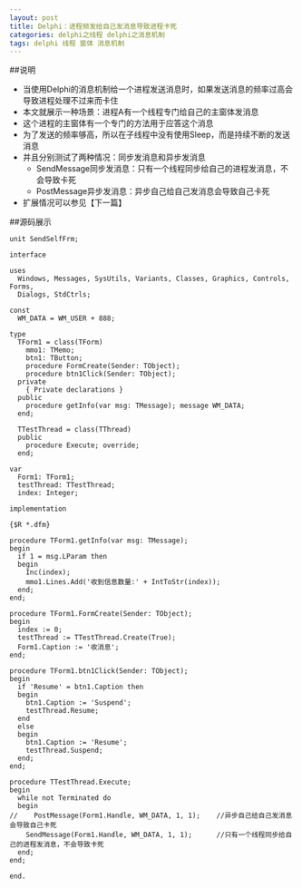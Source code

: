 ```yaml
---
layout: post
title: Delphi：进程频发给自己发消息导致进程卡死
categories: delphi之线程 delphi之消息机制
tags: delphi 线程 窗体 消息机制
---
```


##说明

* 当使用Delphi的消息机制给一个进程发送消息时，如果发送消息的频率过高会导致进程处理不过来而卡住
* 本文就展示一种场景：进程A有一个线程专门给自己的主窗体发消息
* 这个进程的主窗体有一个专门的方法用于应答这个消息
* 为了发送的频率够高，所以在子线程中没有使用Sleep，而是持续不断的发送消息
* 并且分别测试了两种情况：同步发消息和异步发消息
  * SendMessage同步发消息：只有一个线程同步给自己的进程发消息，不会导致卡死
  * PostMessage异步发消息：异步自己给自己发消息会导致自己卡死
* 扩展情况可以参见【下一篇】

##源码展示

```
unit SendSelfFrm;

interface

uses
  Windows, Messages, SysUtils, Variants, Classes, Graphics, Controls, Forms,
  Dialogs, StdCtrls;

const
  WM_DATA = WM_USER + 888;

type
  TForm1 = class(TForm)
    mmo1: TMemo;
    btn1: TButton;
    procedure FormCreate(Sender: TObject);
    procedure btn1Click(Sender: TObject);
  private
    { Private declarations }
  public
    procedure getInfo(var msg: TMessage); message WM_DATA;
  end;

  TTestThread = class(TThread)
  public
    procedure Execute; override;
  end;

var
  Form1: TForm1;
  testThread: TTestThread;
  index: Integer;

implementation

{$R *.dfm}

procedure TForm1.getInfo(var msg: TMessage);
begin
  if 1 = msg.LParam then
  begin
    Inc(index); 
    mmo1.Lines.Add('收到信息数量:' + IntToStr(index));
  end;
end;

procedure TForm1.FormCreate(Sender: TObject);
begin
  index := 0;
  testThread := TTestThread.Create(True);
  Form1.Caption := '收消息';
end;

procedure TForm1.btn1Click(Sender: TObject);
begin
  if 'Resume' = btn1.Caption then
  begin
    btn1.Caption := 'Suspend';
    testThread.Resume;
  end
  else
  begin
    btn1.Caption := 'Resume';
    testThread.Suspend;
  end;    
end;

procedure TTestThread.Execute;
begin
  while not Terminated do
  begin
//    PostMessage(Form1.Handle, WM_DATA, 1, 1);    //异步自己给自己发消息会导致自己卡死
    SendMessage(Form1.Handle, WM_DATA, 1, 1);      //只有一个线程同步给自己的进程发消息，不会导致卡死
  end;
end;

end.
```
